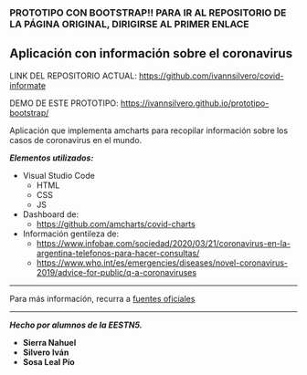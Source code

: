 ### PROTOTIPO CON BOOTSTRAP!! PARA IR AL REPOSITORIO DE LA PÁGINA ORIGINAL, DIRIGIRSE AL PRIMER ENLACE

## Aplicación con información sobre el coronavirus

LINK DEL REPOSITORIO ACTUAL: https://github.com/ivannsilvero/covid-informate

DEMO DE ESTE PROTOTIPO: https://ivannsilvero.github.io/prototipo-bootstrap/

Aplicación que implementa amcharts para recopilar información sobre los casos de coronavirus en el mundo.

***Elementos utilizados:*** 
- Visual Studio Code
    - HTML
    - CSS
    - JS
- Dashboard de: 
    - https://github.com/amcharts/covid-charts
- Información gentileza de:
    - https://www.infobae.com/sociedad/2020/03/21/coronavirus-en-la-argentina-telefonos-para-hacer-consultas/
    - https://www.who.int/es/emergencies/diseases/novel-coronavirus-2019/advice-for-public/q-a-coronaviruses
___
Para más información, recurra a [fuentes oficiales](https://www.who.int/es)

___
***Hecho por alumnos de la EESTN5.*** 
- **Sierra Nahuel**
- **Silvero Iván** 
- **Sosa Leal Pío**
